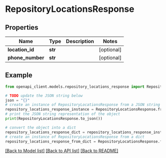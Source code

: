 # RepositoryLocationsResponse


## Properties

Name | Type | Description | Notes
------------ | ------------- | ------------- | -------------
**location_id** | **str** |  | [optional] 
**phone_number** | **str** |  | [optional] 

## Example

```python
from openapi_client.models.repository_locations_response import RepositoryLocationsResponse

# TODO update the JSON string below
json = "{}"
# create an instance of RepositoryLocationsResponse from a JSON string
repository_locations_response_instance = RepositoryLocationsResponse.from_json(json)
# print the JSON string representation of the object
print(RepositoryLocationsResponse.to_json())

# convert the object into a dict
repository_locations_response_dict = repository_locations_response_instance.to_dict()
# create an instance of RepositoryLocationsResponse from a dict
repository_locations_response_from_dict = RepositoryLocationsResponse.from_dict(repository_locations_response_dict)
```
[[Back to Model list]](../README.md#documentation-for-models) [[Back to API list]](../README.md#documentation-for-api-endpoints) [[Back to README]](../README.md)


